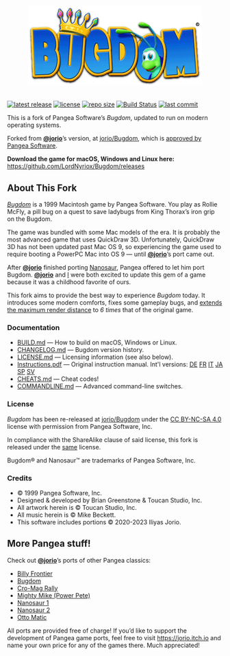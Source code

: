 # <p align="center" width="100%"><img alt="Bugdom" src="docs/bugtitle.png"></p>

[![latest release](https://img.shields.io/github/release/LordNyriox/Bugdom.svg)](https://github.com/LordNyriox/Bugdom/releases/latest)
[![license](https://img.shields.io/badge/license-CC_BY--NC--SA_4.0-lightgrey.svg)](LICENSE.md)
[![repo size](https://img.shields.io/github/repo-size/LordNyriox/Bugdom.svg)](https://github.com/LordNyriox/Bugdom)
[![Build Status](https://img.shields.io/github/workflow/status/LordNyriox/Bugdom/Full%20Compile%20Check/extreme)](https://github.com/LordNyriox/Bugdom/actions/workflows/FullCompileCheck.yml?query=branch%3Aextreme)
[![last commit](https://img.shields.io/github/last-commit/LordNyriox/Bugdom/extreme.svg)](https://github.com/LordNyriox/Bugdom/commits/extreme)

This is a fork of Pangea Software’s *Bugdom*, updated to run on modern operating systems.

Forked from [**@jorio**](https://github.com/jorio)’s version, at [jorio/Bugdom](https://github.com/jorio/Bugdom), which is [approved by Pangea Software](https://pangeasoft.net/bug/register.html).

**Download the game for macOS, Windows and Linux here:** <https://github.com/LordNyriox/Bugdom/releases>

## About This Fork

[*Bugdom*](https://pangeasoft.net/bug/index.html) is a 1999 Macintosh game by Pangea Software. You play as Rollie McFly, a pill bug on a quest to save ladybugs from King Thorax’s iron grip on the Bugdom.

The game was bundled with some Mac models of the era. It is probably the most advanced game that uses QuickDraw 3D. Unfortunately, QuickDraw 3D has not been updated past Mac OS 9, so experiencing the game used to require booting a PowerPC Mac into OS 9 — until [**@jorio**](https://github.com/jorio)’s port came out.

After [**@jorio**](https://github.com/jorio) finished porting [Nanosaur](https://github.com/jorio/Nanosaur), Pangea offered to let him port Bugdom. [**@jorio**](https://github.com/jorio) and [I](https://github.com/LordNyriox) were both excited to update this gem of a game because it was a childhood favorite of ours.

This fork aims to provide the best way to experience *Bugdom* today. It introduces some modern comforts, fixes some gameplay bugs, and [extends the maximum render distance](https://github.com/jorio/Bugdom/issues/24) to *6 times* that of the original game.

### Documentation

- [BUILD.md](BUILD.md) — How to build on macOS, Windows or Linux.
- [CHANGELOG.md](CHANGELOG.md) — Bugdom version history.
- [LICENSE.md](LICENSE.md) — Licensing information (see also below).
- [Instructions.pdf](docs/Instructions.pdf) — Original instruction manual. Int'l versions:
    [DE](docs/Instructions-DE.pdf)
    [FR](docs/Instructions-FR.pdf)
    [IT](docs/Instructions-IT.pdf)
    [JA](docs/Instructions-JA.pdf)
    [SP](docs/Instructions-ES.pdf)
    [SV](docs/Instructions-SV.pdf)
- [CHEATS.md](CHEATS.md) — Cheat codes!
- [COMMANDLINE.md](COMMANDLINE.md) — Advanced command-line switches.

### License

*Bugdom* has been re-released at [jorio/Bugdom](https://github.com/jorio/Bugdom) under the [CC BY-NC-SA 4.0](https://github.com/jorio/Bugdom/blob/master/LICENSE.md) license with permission from Pangea Software, Inc.

In compliance with the ShareAlike clause of said license, this fork is released under the [same](LICENSE.md) license.

Bugdom® and Nanosaur™ are trademarks of Pangea Software, Inc.

### Credits

- © 1999 Pangea Software, Inc.
- Designed & developed by Brian Greenstone & Toucan Studio, Inc.
- All artwork herein is © Toucan Studio, Inc.
- All music herein is © Mike Beckett.
- This software includes portions © 2020-2023 Iliyas Jorio.

## More Pangea stuff!

Check out [**@jorio**](https://github.com/jorio)’s ports of other Pangea classics:
- [Billy Frontier](https://github.com/jorio/BillyFrontier)
- [Bugdom](https://github.com/jorio/Bugdom)
- [Cro-Mag Rally](https://github.com/jorio/CroMagRally)
- [Mighty Mike (Power Pete)](https://github.com/jorio/MightyMike)
- [Nanosaur 1](https://github.com/jorio/Nanosaur)
- [Nanosaur 2](https://github.com/jorio/Nanosaur2)
- [Otto Matic](https://github.com/jorio/OttoMatic)

All ports are provided free of charge! If you’d like to support the development of Pangea game ports, feel free to visit https://jorio.itch.io and name your own price for any of the games there. Much appreciated!
